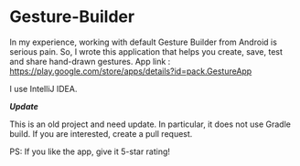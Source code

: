 # Gesture-Builder

In my experience, working with default Gesture Builder from Android is serious pain.
So, I wrote this application that helps you create, save, test and share hand-drawn gestures.
App link : https://play.google.com/store/apps/details?id=pack.GestureApp

I use IntelliJ IDEA.

***Update***

This is an old project and need update.
In particular, it does not use Gradle build. If you are interested, create a pull request.


PS: If you like the app, give it 5-star rating!
